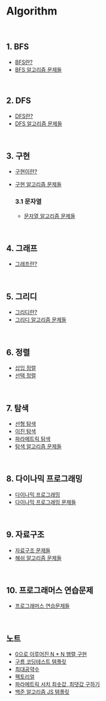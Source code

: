 # Algorithm

<br>

## 1. BFS

- [BFS란?](https://github.com/FE-Lex-Kim/Algorithm/blob/main/BFS/BFS.md)
- [BFS 알고리즘 문제들](https://github.com/FE-Lex-Kim/Algorithm/tree/main/BFS)

<br>

## 2. DFS

- [DFS란?](https://github.com/FE-Lex-Kim/Algorithm/blob/main/DFS/DFS.md)
- [DFS 알고리즘 문제들](https://github.com/FE-Lex-Kim/Algorithm/tree/main/DFS)

<br>

## 3. 구현

- [구현이란?](https://github.com/FE-Lex-Kim/Algorithm/blob/main/%EA%B5%AC%ED%98%84/%EA%B5%AC%ED%98%84.md)
- [구현 알고리즘 문제들](https://github.com/FE-Lex-Kim/Algorithm/tree/main/%EA%B5%AC%ED%98%84)

  ### 3.1 문자열

  - [문자열 알고리즘 문제들](https://github.com/FE-Lex-Kim/Algorithm/tree/main/%EA%B5%AC%ED%98%84/%EB%AC%B8%EC%9E%90%EC%97%B4)

<br>

## 4. 그래프

- [그래프란?](https://github.com/FE-Lex-Kim/Algorithm/blob/main/%EA%B7%B8%EB%9E%98%ED%94%84/%EA%B7%B8%EB%9E%98%ED%94%84.md)

<br>

## 5. 그리디

- [그리디란?](https://github.com/FE-Lex-Kim/Algorithm/blob/main/%EA%B7%B8%EB%A6%AC%EB%94%94/%EA%B7%B8%EB%A6%AC%EB%94%94%20%EC%95%8C%EA%B3%A0%EB%A6%AC%EC%A6%98.md)
- [그리디 알고리즘 문제들](https://github.com/FE-Lex-Kim/Algorithm/tree/main/%EA%B7%B8%EB%A6%AC%EB%94%94)

<br>

## 6. 정렬

- [삽입 정렬](https://github.com/FE-Lex-Kim/Algorithm/blob/main/%EC%A0%95%EB%A0%AC/Insertion_sort.md)
- [선택 정렬](https://github.com/FE-Lex-Kim/Algorithm/blob/main/%EC%A0%95%EB%A0%AC/Selection_Sort.md)

<br>

## 7. 탐색

- [선형 탐색](https://github.com/FE-Lex-Kim/Algorithm/blob/main/%ED%83%90%EC%83%89/linear%20search.md)
- [이진 탐색](https://github.com/FE-Lex-Kim/Algorithm/blob/main/%ED%83%90%EC%83%89/Binary%20Search.md)
- [파라메트릭 탐색](https://github.com/FE-Lex-Kim/Algorithm/blob/main/%ED%83%90%EC%83%89/%ED%8C%8C%EB%9D%BC%EB%A9%94%ED%8A%B8%EB%A6%AD%20%EC%84%9C%EC%B9%98.md)
- [탐색 알고리즘 문제들](https://github.com/FE-Lex-Kim/Algorithm/tree/main/%ED%83%90%EC%83%89)

<br>

## 8. 다이나믹 프로그래밍

- [다이나믹 프로그래밍](https://github.com/FE-Lex-Kim/Algorithm/blob/main/%EB%8B%A4%EC%9D%B4%EB%82%98%EB%AF%B9%20%ED%94%84%EB%A1%9C%EA%B7%B8%EB%9E%98%EB%B0%8D/%EB%8B%A4%EC%9D%B4%EB%82%98%EB%AF%B9%20%ED%94%84%EB%A1%9C%EA%B7%B8%EB%9E%98%EB%B0%8D.md)
- [다이나믹 프로그래밍 문제들](https://github.com/FE-Lex-Kim/Algorithm/tree/main/%EB%8B%A4%EC%9D%B4%EB%82%98%EB%AF%B9%20%ED%94%84%EB%A1%9C%EA%B7%B8%EB%9E%98%EB%B0%8D)

<br>

## 9. 자료구조

- [자료구조 문제들](https://github.com/FE-Lex-Kim/Algorithm/tree/main/%EC%9E%90%EB%A3%8C%EA%B5%AC%EC%A1%B0)
- [해쉬 알고리즘 문제들](https://github.com/FE-Lex-Kim/Algorithm/tree/main/%EC%9E%90%EB%A3%8C%EA%B5%AC%EC%A1%B0/%ED%95%B4%EC%89%AC%20%ED%85%8C%EC%9D%B4%EB%B8%94)

<br>

## 10. 프로그래머스 연습문제

- [프로그래머스 연습문제들](https://github.com/FE-Lex-Kim/Algorithm/tree/main/%ED%94%84%EB%A1%9C%EA%B7%B8%EB%9E%98%EB%A8%B8%EC%8A%A4%20%EC%97%B0%EC%8A%B5%EB%AC%B8%EC%A0%9C)

<br>

## 노트

- [0으로 이루어진 N \* N 행렬 구현](https://github.com/FE-Lex-Kim/Algorithm/blob/main/%EB%85%B8%ED%8A%B8/0%EC%9C%BC%EB%A1%9C%20%EC%9D%B4%EB%A3%A8%EC%96%B4%EC%A7%84%20N*N%ED%96%89%EB%A0%AC%20%EA%B5%AC%ED%98%84.js)
- [구름 코딩테스트 템플릿](https://github.com/FE-Lex-Kim/Algorithm/blob/main/%EB%85%B8%ED%8A%B8/%EA%B5%AC%EB%A6%84%20%EC%BD%94%EB%94%A9%ED%85%8C%EC%8A%A4%ED%8A%B8%20%ED%85%9C%ED%94%8C%EB%A6%BF.js)
- [최대공약수](https://github.com/FE-Lex-Kim/Algorithm/blob/main/%EB%85%B8%ED%8A%B8/%EC%B5%9C%EB%8C%80%EA%B3%B5%EC%95%BD%EC%88%98.js)
- [팩토리얼](https://github.com/FE-Lex-Kim/Algorithm/blob/main/%EB%85%B8%ED%8A%B8/%ED%8C%A9%ED%86%A0%EB%A6%AC%EC%96%BC.js)
- [파라메트릭 서치 최솟값, 최댓값 구하기](https://github.com/FE-Lex-Kim/Algorithm/blob/main/%EB%85%B8%ED%8A%B8/%ED%8C%8C%EB%9D%BC%EB%A9%94%ED%8A%B8%EB%A6%AD%20%EC%84%9C%EC%B9%98%20%EC%B5%9C%EC%86%9F%EA%B0%92%2C%20%EC%B5%9C%EB%8C%93%EA%B0%92%20%EA%B5%AC%ED%95%98%EA%B8%B0.js)
- [백준 알고리즘 JS 템플릿](https://github.com/FE-Lex-Kim/Algorithm/blob/main/%EB%85%B8%ED%8A%B8/%EB%B0%B1%EC%A4%80%20%EC%95%8C%EA%B3%A0%EB%A6%AC%EC%A6%98%20JS%20%ED%85%9C%ED%94%8C%EB%A6%BF.js)
